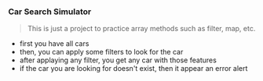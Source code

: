 ### Car Search Simulator
> This is just a project to practice array methods such as filter, map, etc.

- first you have all cars
- then, you can apply some filters to look for the car
- after applaying any filter, you get any car with those features
- if the car you are looking for doesn't exist, then it appear an error alert

